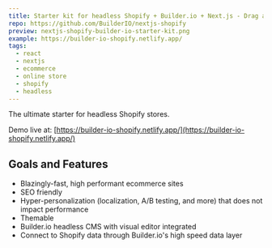 ```yaml
---
title: Starter kit for headless Shopify + Builder.io + Next.js - Drag and drop headless shopify stores.
repo: https://github.com/BuilderIO/nextjs-shopify
preview: nextjs-shopify-builder-io-starter-kit.png
example: https://builder-io-shopify.netlify.app/
tags:
  - react
  - nextjs
  - ecommerce
  - online store
  - shopify
  - headless
---
```


The ultimate starter for headless Shopify stores. 

Demo live at: [https://builder-io-shopify.netlify.app/](https://builder-io-shopify.netlify.app/)

## Goals and Features

- Blazingly-fast, high performant ecommerce sites
- SEO friendly
- Hyper-personalization (localization, A/B testing, and more) that does not impact performance
- Themable
- Builder.io headless CMS with visual editor integrated
- Connect to Shopify data through Builder.io's high speed data layer

